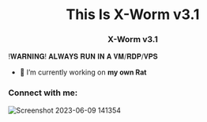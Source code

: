 <h1 align="center">This Is X-Worm v3.1</h1>
<h3 align="center">X-Worm v3.1</h3>

!𝐖𝐀𝐑𝐍𝐈𝐍𝐆! 𝐀𝐋𝐖𝐀𝐘𝐒 𝐑𝐔𝐍 𝐈𝐍 𝐀 𝐕𝐌/𝐑𝐃𝐏/𝐕𝐏𝐒

- 🔭 I’m currently working on **my own Rat**

<h3 align="left">Connect with me:</h3>
<p align="left">
</p>

![Screenshot 2023-06-09 141354](https://github.com/SeanTheKingyt/X-Worm-v3.1/assets/115396900/45d0dda2-6139-4578-91ec-6846a7c965d6)
